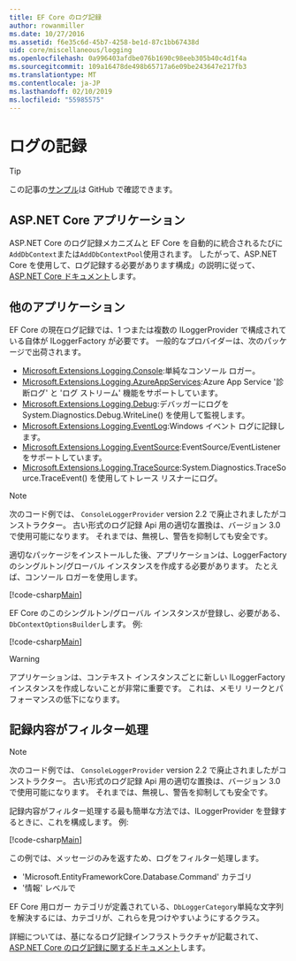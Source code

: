 ```yaml
---
title: EF Core のログ記録
author: rowanmiller
ms.date: 10/27/2016
ms.assetid: f6e35c6d-45b7-4258-be1d-87c1bb67438d
uid: core/miscellaneous/logging
ms.openlocfilehash: 0a996403afdbe076b1690c98eeb305b40c4d1f4a
ms.sourcegitcommit: 109a16478de498b65717a6e09be243647e217fb3
ms.translationtype: MT
ms.contentlocale: ja-JP
ms.lasthandoff: 02/10/2019
ms.locfileid: "55985575"
---
```

# <a name="logging"></a>ログの記録

> [!TIP]  
> この記事の[サンプル](https://github.com/aspnet/EntityFramework.Docs/tree/master/samples/core/Miscellaneous/Logging)は GitHub で確認できます。

## <a name="aspnet-core-applications"></a>ASP.NET Core アプリケーション

ASP.NET Core のログ記録メカニズムと EF Core を自動的に統合されるたびに`AddDbContext`または`AddDbContextPool`使用されます。 したがって、ASP.NET Core を使用して、ログ記録する必要があります構成」の説明に従って、 [ASP.NET Core ドキュメント](https://docs.microsoft.com/aspnet/core/fundamentals/logging?tabs=aspnetcore2x)します。

## <a name="other-applications"></a>他のアプリケーション

EF Core の現在ログ記録では、1 つまたは複数の ILoggerProvider で構成されている自体が ILoggerFactory が必要です。 一般的なプロバイダーは、次のパッケージで出荷されます。

* [Microsoft.Extensions.Logging.Console](https://www.nuget.org/packages/Microsoft.Extensions.Logging.Console/):単純なコンソール ロガー。
* [Microsoft.Extensions.Logging.AzureAppServices](https://www.nuget.org/packages/Microsoft.Extensions.Logging.AzureAppServices/):Azure App Service '診断ログ' と 'ログ ストリーム' 機能をサポートしています。
* [Microsoft.Extensions.Logging.Debug](https://www.nuget.org/packages/Microsoft.Extensions.Logging.Debug/):デバッガーにログを System.Diagnostics.Debug.WriteLine() を使用して監視します。
* [Microsoft.Extensions.Logging.EventLog](https://www.nuget.org/packages/Microsoft.Extensions.Logging.EventLog/):Windows イベント ログに記録します。
* [Microsoft.Extensions.Logging.EventSource](https://www.nuget.org/packages/Microsoft.Extensions.Logging.EventSource/):EventSource/EventListener をサポートしています。
* [Microsoft.Extensions.Logging.TraceSource](https://www.nuget.org/packages/Microsoft.Extensions.Logging.TraceSource/):System.Diagnostics.TraceSource.TraceEvent() を使用してトレース リスナーにログ。

> [!NOTE]
> 次のコード例では、 `ConsoleLoggerProvider` version 2.2 で廃止されましたがコンストラクター。 古い形式のログ記録 Api 用の適切な置換は、バージョン 3.0 で使用可能になります。 それまでは、無視し、警告を抑制しても安全です。

適切なパッケージをインストールした後、アプリケーションは、LoggerFactory のシングルトン/グローバル インスタンスを作成する必要があります。 たとえば、コンソール ロガーを使用します。

[!code-csharp[Main](../../../samples/core/Miscellaneous/Logging/Logging/BloggingContext.cs#DefineLoggerFactory)]

EF Core のこのシングルトン/グローバル インスタンスが登録し、必要がある、`DbContextOptionsBuilder`します。 例:

[!code-csharp[Main](../../../samples/core/Miscellaneous/Logging/Logging/BloggingContext.cs#RegisterLoggerFactory)]

> [!WARNING]
> アプリケーションは、コンテキスト インスタンスごとに新しい ILoggerFactory インスタンスを作成しないことが非常に重要です。 これは、メモリ リークとパフォーマンスの低下になります。

## <a name="filtering-what-is-logged"></a>記録内容がフィルター処理

> [!NOTE]
> 次のコード例では、 `ConsoleLoggerProvider` version 2.2 で廃止されましたがコンストラクター。 古い形式のログ記録 Api 用の適切な置換は、バージョン 3.0 で使用可能になります。 それまでは、無視し、警告を抑制しても安全です。

記録内容がフィルター処理する最も簡単な方法では、ILoggerProvider を登録するときに、これを構成します。 例:

[!code-csharp[Main](../../../samples/core/Miscellaneous/Logging/Logging/BloggingContextWithFiltering.cs#DefineLoggerFactory)]

この例では、メッセージのみを返すため、ログをフィルター処理します。
 * 'Microsoft.EntityFrameworkCore.Database.Command' カテゴリ
 * '情報' レベルで

EF Core 用ロガー カテゴリが定義されている、`DbLoggerCategory`単純な文字列を解決するには、カテゴリが、これらを見つけやすいようにするクラス。

詳細については、基になるログ記録インフラストラクチャが記載されて、 [ASP.NET Core のログ記録に関するドキュメント](https://docs.microsoft.com/aspnet/core/fundamentals/logging?tabs=aspnetcore2x)します。
